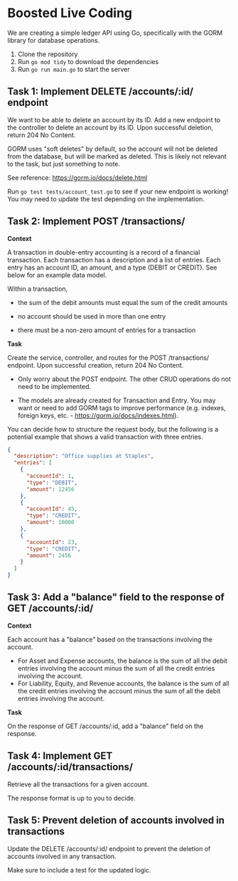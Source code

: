 # Boosted Live Coding

We are creating a simple ledger API using Go, specifically with the GORM library for database operations.


1. Clone the repository
2. Run `go mod tidy` to download the dependencies
3. Run `go run main.go` to start the server


## Task 1: Implement DELETE /accounts/:id/ endpoint

We want to be able to delete an account by its ID. Add a new endpoint to the controller to delete an account by its ID. Upon successful deletion, return 204 No Content.

GORM uses "soft deletes" by default, so the account will not be deleted from the database, but will be marked as deleted. This is likely not relevant to the task, but just something to note.

See reference: https://gorm.io/docs/delete.html

Run `go test tests/account_test.go` to see if your new endpoint is working! You may need to update the test depending on the implementation.


## Task 2: Implement POST /transactions/

**Context**

A transaction in double-entry accounting is a record of a financial transaction. Each transaction has a description and a list of entries. Each entry has an account ID, an amount, and a type (DEBIT or CREDIT). See below for an example data model.

Within a transaction,

* the sum of the debit amounts must equal the sum of the credit amounts

* no account should be used in more than one entry

* there must be a non-zero amount of entries for a transaction

**Task**

Create the service, controller, and routes for the POST /transactions/ endpoint. Upon successful creation, return 204 No Content.

* Only worry about the POST endpoint. The other CRUD operations do not need to be implemented.

* The models are already created for Transaction and Entry. You may want or need to add GORM tags to improve performance (e.g. indexes, foreign keys, etc. - https://gorm.io/docs/indexes.html).

You can decide how to structure the request body, but the following is a potential example that shows a valid transaction with three entries.

```json
{
  "description": "Office supplies at Staples",
  "entries": [
    {
      "accountId": 1,
      "type": "DEBIT",
      "amount": 12456
    },
    {
      "accountId": 45,
      "type": "CREDIT",
      "amount": 10000
    },
    {
      "accountId": 23,
      "type": "CREDIT",
      "amount": 2456
    }
  ]
}
```


## Task 3: Add a "balance" field to the response of GET /accounts/:id/

**Context**

Each account has a "balance" based on the transactions involving the account.

* For Asset and Expense accounts, the balance is the sum of all the debit entries involving the account minus the sum of all the credit entries involving the account.
* For Liability, Equity, and Revenue accounts, the balance is the sum of all the credit entries involving the account minus the sum of all the debit entries involving the account.

**Task**

On the response of GET /accounts/:id, add a "balance" field on the response.


## Task 4: Implement GET /accounts/:id/transactions/

Retrieve all the transactions for a given account.

The response format is up to you to decide.


## Task 5: Prevent deletion of accounts involved in transactions

Update the DELETE /accounts/:id/ endpoint to prevent the deletion of accounts involved in any transaction.

Make sure to include a test for the updated logic.
